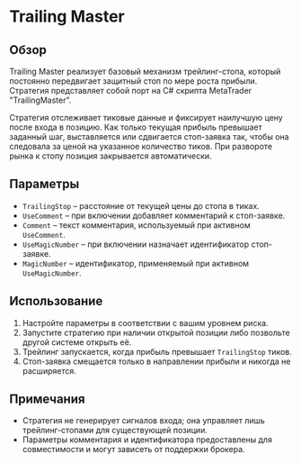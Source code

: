# Trailing Master

## Обзор
Trailing Master реализует базовый механизм трейлинг-стопа, который постоянно передвигает защитный стоп по мере роста прибыли. Стратегия представляет собой порт на C# скрипта MetaTrader "TrailingMaster".

Стратегия отслеживает тиковые данные и фиксирует наилучшую цену после входа в позицию. Как только текущая прибыль превышает заданный шаг, выставляется или сдвигается стоп-заявка так, чтобы она следовала за ценой на указанное количество тиков. При развороте рынка к стопу позиция закрывается автоматически.

## Параметры
- `TrailingStop` – расстояние от текущей цены до стопа в тиках.
- `UseComment` – при включении добавляет комментарий к стоп-заявке.
- `Comment` – текст комментария, используемый при активном `UseComment`.
- `UseMagicNumber` – при включении назначает идентификатор стоп-заявке.
- `MagicNumber` – идентификатор, применяемый при активном `UseMagicNumber`.

## Использование
1. Настройте параметры в соответствии с вашим уровнем риска.
2. Запустите стратегию при наличии открытой позиции либо позвольте другой системе открыть её.
3. Трейлинг запускается, когда прибыль превышает `TrailingStop` тиков.
4. Стоп-заявка смещается только в направлении прибыли и никогда не расширяется.

## Примечания
- Стратегия не генерирует сигналов входа; она управляет лишь трейлинг-стопами для существующей позиции.
- Параметры комментария и идентификатора предоставлены для совместимости и могут зависеть от поддержки брокера.
